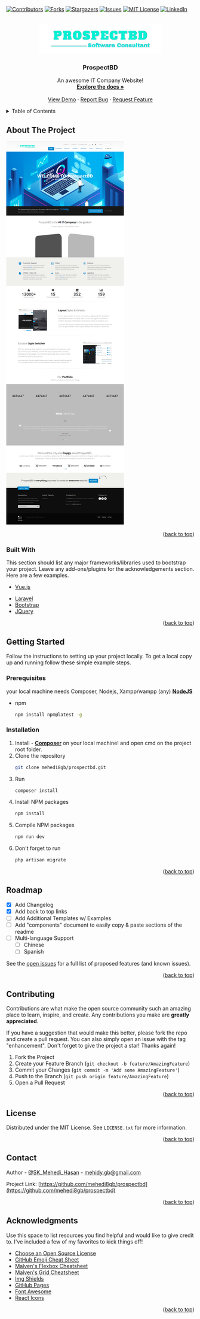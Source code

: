 <div id="top"></div>
<!--
*** Thanks for checking out the Best-README-Template. If you have a suggestion
*** that would make this better, please fork the repo and create a pull request
*** or simply open an issue with the tag "enhancement".
*** Don't forget to give the project a star!
*** Thanks again! Now go create something AMAZING! :D
-->



<!-- PROJECT SHIELDS -->
<!--
*** I'm using markdown "reference style" links for readability.
*** Reference links are enclosed in brackets [ ] instead of parentheses ( ).
*** See the bottom of this document for the declaration of the reference variables
*** for contributors-url, forks-url, etc. This is an optional, concise syntax you may use.
*** https://www.markdownguide.org/basic-syntax/#reference-style-links
-->
[![Contributors][contributors-shield]][contributors-url]
[![Forks][forks-shield]][forks-url]
[![Stargazers][stars-shield]][stars-url]
[![Issues][issues-shield]][issues-url]
[![MIT License][license-shield]][license-url]
[![LinkedIn][linkedin-shield]][linkedin-url]



<!-- PROJECT LOGO -->
<br />
<div align="center">
  <a href="https://github.com/mehedi8gb/prospectbd">
    <img src="/public/img/prospectbd.png" alt="Logo" height="80">
  </a>

  <h3 align="center">ProspectBD</h3>

  <p align="center">
    An awesome IT Company Website!
    <br />
    <a href="https://github.com/mehedi8gb/prospectbd"><strong>Explore the docs »</strong></a>
    <br />
    <br />
    <a href="https://github.com/mehedi8gb/prospectbd">View Demo</a>
    ·
    <a href="https://github.com/mehedi8gb/prospectbd/issues">Report Bug</a>
    ·
    <a href="https://github.com/mehedi8gb/prospectbd/issues">Request Feature</a>
  </p>
</div>



<!-- TABLE OF CONTENTS -->
<details>
  <summary>Table of Contents</summary>
  <ol>
    <li>
      <a href="#about-the-project">About The Project</a>
      <ul>
        <li><a href="#built-with">Built With</a></li>
      </ul>
    </li>
    <li>
      <a href="#getting-started">Getting Started</a>
      <ul>
        <li><a href="#prerequisites">Prerequisites</a></li>
        <li><a href="#installation">Installation</a></li>
      </ul>
    </li>
    <li><a href="#usage">Usage</a></li>
    <li><a href="#roadmap">Roadmap</a></li>
    <li><a href="#contributing">Contributing</a></li>
    <li><a href="#license">License</a></li>
    <li><a href="#contact">Contact</a></li>
    <li><a href="#acknowledgments">Acknowledgments</a></li>
  </ol>
</details>



<!-- ABOUT THE PROJECT -->
## About The Project

[![Home Page Screen Shot][product-screenshot]](#)

<p align="right">(<a href="#top">back to top</a>)</p>



### Built With

This section should list any major frameworks/libraries used to bootstrap your project. Leave any add-ons/plugins for the acknowledgements section. Here are a few examples.

<!-- * [Next.js](https://nextjs.org/)
* [React.js](https://reactjs.org/) -->
* [Vue.js](https://vuejs.org/)
<!-- * [Angular](https://angular.io/)
* [Svelte](https://svelte.dev/) -->
* [Laravel](https://laravel.com)
* [Bootstrap](https://getbootstrap.com)
* [JQuery](https://jquery.com)

<p align="right">(<a href="#top">back to top</a>)</p>



<!-- GETTING STARTED -->
## Getting Started

Follow the instructions to setting up your project locally.
To get a local copy up and running follow these simple example steps.

### Prerequisites

your local machine needs Composer, Nodejs, Xampp/wampp (any)
**[NodeJS](https://nodejs.org/dist/v16.15.0/node-v16.15.0-x64.msi)**
* npm
  ```sh
  npm install npm@latest -g
  ```

### Installation

1. Install - **[Composer](https://getcomposer.org/Composer-Setup.exe)** on your local machine!
and open cmd on the project root folder.
2. Clone the repository
   ```sh
   git clone mehedi8gb/prospectbd.git
   ```
3. Run 
   ```sh
   composer install
   ```
4. Install NPM packages
   ```sh
   npm install
   ```
5. Compile NPM packages
   ```sh
   npm run dev
   ```
5. Don't forget to run
   ```sh
   php artisan migrate
   ```
<p align="right">(<a href="#top">back to top</a>)</p>



<!-- USAGE EXAMPLES -->
<!-- ## Usage

Use this space to show useful examples of how a project can be used. Additional screenshots, code examples and demos work well in this space. You may also link to more resources.

_For more examples, please refer to the [Documentation](https://example.com)_

<p align="right">(<a href="#top">back to top</a>)</p>
 -->


<!-- ROADMAP -->
## Roadmap

- [x] Add Changelog
- [x] Add back to top links
- [ ] Add Additional Templates w/ Examples
- [ ] Add "components" document to easily copy & paste sections of the readme
- [ ] Multi-language Support
    - [ ] Chinese
    - [ ] Spanish

See the [open issues](https://github.com/mehedi8gb/prospectbd/issues) for a full list of proposed features (and known issues).

<p align="right">(<a href="#top">back to top</a>)</p>



<!-- CONTRIBUTING -->
## Contributing

Contributions are what make the open source community such an amazing place to learn, inspire, and create. Any contributions you make are **greatly appreciated**.

If you have a suggestion that would make this better, please fork the repo and create a pull request. You can also simply open an issue with the tag "enhancement".
Don't forget to give the project a star! Thanks again!

1. Fork the Project
2. Create your Feature Branch (`git checkout -b feature/AmazingFeature`)
3. Commit your Changes (`git commit -m 'Add some AmazingFeature'`)
4. Push to the Branch (`git push origin feature/AmazingFeature`)
5. Open a Pull Request

<p align="right">(<a href="#top">back to top</a>)</p>



<!-- LICENSE -->
## License

Distributed under the MIT License. See `LICENSE.txt` for more information.

<p align="right">(<a href="#top">back to top</a>)</p>



<!-- CONTACT -->
## Contact

Author - [@SK_Mehedi_Hasan](https://facebook.com/mehedi.8gb) - mehidy.gb@gmail.com

Project Link: [https://github.com/mehedi8gb/prospectbd](https://github.com/mehedi8gb/prospectbd)

<p align="right">(<a href="#top">back to top</a>)</p>



<!-- ACKNOWLEDGMENTS -->
## Acknowledgments

Use this space to list resources you find helpful and would like to give credit to. I've included a few of my favorites to kick things off!

* [Choose an Open Source License](https://choosealicense.com)
* [GitHub Emoji Cheat Sheet](https://www.webpagefx.com/tools/emoji-cheat-sheet)
* [Malven's Flexbox Cheatsheet](https://flexbox.malven.co/)
* [Malven's Grid Cheatsheet](https://grid.malven.co/)
* [Img Shields](https://shields.io)
* [GitHub Pages](https://pages.github.com)
* [Font Awesome](https://fontawesome.com)
* [React Icons](https://react-icons.github.io/react-icons/search)

<p align="right">(<a href="#top">back to top</a>)</p>



<!-- MARKDOWN LINKS & IMAGES -->
<!-- https://www.markdownguide.org/basic-syntax/#reference-style-links -->
[contributors-shield]: https://img.shields.io/github/contributors/mehedi8gb/prospectbd.svg?style=for-the-badge
[contributors-url]: https://github.com/mehedi8gb/prospectbd/graphs/contributors
[forks-shield]: https://img.shields.io/github/forks/mehedi8gb/prospectbd.svg?style=for-the-badge
[forks-url]: https://github.com/mehedi8gb/prospectbd/network/members
[stars-shield]: https://img.shields.io/github/stars/mehedi8gb/prospectbd.svg?style=for-the-badge
[stars-url]: https://github.com/mehedi8gb/prospectbd/stargazers
[issues-shield]: https://img.shields.io/github/issues/mehedi8gb/prospectbd.svg?style=for-the-badge
[issues-url]: https://github.com/mehedi8gb/prospectbd/issues
[license-shield]: https://img.shields.io/github/license/mehedi8gb/prospectbd.svg?style=for-the-badge
[license-url]: https://github.com/mehedi8gb/prospectbd/blob/master/LICENSE
[linkedin-shield]: https://img.shields.io/badge/-LinkedIn-black.svg?style=for-the-badge&logo=linkedin&colorB=555
[linkedin-url]: https://linkedin.com/in/othneildrew
[product-screenshot]: public/ss.png
